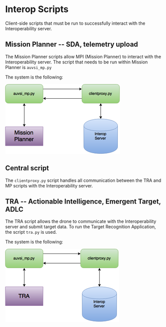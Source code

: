 # Interop Scripts

Client-side scripts that must be run to successfully interact with the Interoperability server.

## Mission Planner -- SDA, telemetry upload

The Mission Planner scripts allow MPI (Mission Planner) to interact with the Interoperability server. The script that needs to be run within Mission Planner is ```auvsi_mp.py```

The system is the following:

![MPI scripts system overview](images/MPI_overview.png "MPI scrpts overview")

## Central script

The ```clientproxy.py``` script handles all communication between the TRA and MP scripts with the Interoperability server.

## TRA -- Actionable Intelligence, Emergent Target, ADLC

The TRA script allows the drone to communicate with the Interoperability server and submit target data. To run the Target Recognition Application, the script ```tra.py``` is used.

The system is the following:

![TRA scripts system overview](images/TRA_script_overview.png "TRA scrpts overview")

